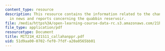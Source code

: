 ```yaml
---
content_type: resource
description: This resource contains the information related to the changing attitudes
  in news and reports concerning the quabbin reservoir.
file: /media/https%3A/open-learning-course-data-rc.s3.amazonaws.com/21h-421-introduction-to-environmental-history-spring-2011/51d9aa000702fef07fdfa20a0565bb01_MIT21H_421S11_callahanppr.pdf
file_type: application/pdf
resourcetype: Document
title: MIT21H_421S11_callahanppr.pdf
uid: 51d9aa00-0702-fef0-7fdf-a20a0565bb01
---
```


